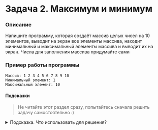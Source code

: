 # Задача 2. Максимум и минимум

### Описание
Напишите программу, которая создаёт массив целых чисел на 10 элементов, выводит на экран все элементы массива, находит минимальный и максимальный элементы массива и выводит их на экран. Числа для заполнения массива придумайте сами

### Пример работы программы
```
Массив: 1 2 3 4 5 6 7 8 9 10
Минимальный элемент: 1
Максимальный элемент: 10
```
#### Подсказки

> Не читайте этот раздел сразу, попытайтесь сначала решить задачу самостоятельно :)

<details>

<summary>Подсказка. Что использовать для решения?</summary>

Чтобы создать массив целых чисел и сразу его инициализировать, нужно указать тип элементов, имя переменной массива, квадратные скобки и список инициализации

Используйте цикл `for` для перебора элементов массива

Используйте условный оператор `if` и отдельные переменные для хранения минимума и максимума

Используйте первый элемент массива для инициализации переменных минимума и максимума

Используйте `std::cout` для вывода информации

</details>
